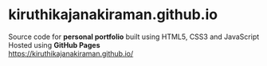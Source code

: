 # kiruthikajanakiraman.github.io
Source code for **personal portfolio** built using HTML5, CSS3 and JavaScript  
Hosted using **GitHub Pages**  
https://kiruthikajanakiraman.github.io/
